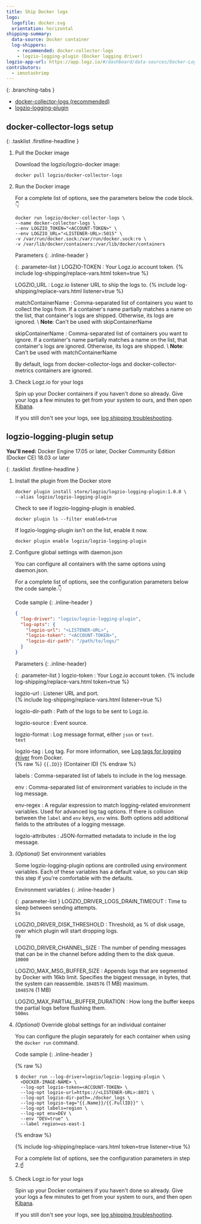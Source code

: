 ```yaml
---
title: Ship Docker logs
logo:
  logofile: docker.svg
  orientation: horizontal
shipping-summary:
  data-source: Docker container
  log-shippers:
    - recommended: docker-collector-logs
    - logzio-logging-plugin (Docker logging driver)
logzio-app-url: https://app.logz.io/#/dashboard/data-sources/Docker-Logging
contributors:
  - imnotashrimp
---
```


<div class="branching-container">

{: .branching-tabs }
  * [docker-collector-logs <span class="sm ital">(recommended)</span>](#docker-collector-logs-config)
  * [logzio-logging-plugin](#logzio-logging-plugin-docker-logging-driver-config)

<div id="docker-collector-logs-config">

## docker-collector-logs setup

{: .tasklist .firstline-headline }
1. Pull the Docker image

    Download the logzio/logzio-docker image:

    ```shell
    docker pull logzio/docker-collector-logs
    ```

2. Run the Docker image

    For a complete list of options, see the parameters below the code block.👇

    ```shell
    docker run logzio/docker-collector-logs \
    --name docker-collector-logs \
    --env LOGZIO_TOKEN="<ACCOUNT-TOKEN>" \
    --env LOGZIO_URL="<LISTENER-URL>:5015" \
    -v /var/run/docker.sock:/var/run/docker.sock:ro \
    -v /var/lib/docker/containers:/var/lib/docker/containers
    ```

    Parameters
    {: .inline-header }

    {: .parameter-list }
    LOGZIO-TOKEN <span class="required-param"></span>
      : Your Logz.io account token.
        {% include log-shipping/replace-vars.html token=true %}
        <!-- logzio:account-token -->

    LOGZIO_URL
      : Logz.io listener URL to ship the logs to.
        {% include log-shipping/replace-vars.html listener=true %}

    matchContainerName
      : Comma-separated list of containers you want to collect the logs from.
        If a container's name partially matches a name on the list, that container's logs are shipped.
        Otherwise, its logs are ignored. \\
        **Note**: Can't be used with skipContainerName

    skipContainerName
      : Comma-separated list of containers you want to ignore.
        If a container's name partially matches a name on the list, that container's logs are ignored.
        Otherwise, its logs are shipped. \\
        **Note**: Can't be used with matchContainerName

    <div class="info-box note">
      By default, logs from docker-collector-logs and docker-collector-metrics containers are ignored.
    </div>

3. Check Logz.io for your logs

    Spin up your Docker containers if you haven't done so already.
    Give your logs a few minutes to get from your system to ours, and then open [Kibana](https://app.logz.io/#/dashboard/kibana).

    If you still don't see your logs, see [log shipping troubleshooting]({{site.baseurl}}/user-guide/log-shipping/log-shipping-troubleshooting.html).

</div>

<div id="logzio-logging-plugin-docker-logging-driver-config">

## logzio-logging-plugin setup

**You'll need:** Docker Engine 17.05 or later, Docker Community Edition (Docker CE) 18.03 or later

{: .tasklist .firstline-headline }
1. Install the plugin from the Docker store

    ```shell
    docker plugin install store/logzio/logzio-logging-plugin:1.0.0 \
    --alias logzio/logzio-logging-plugin
    ```

    Check to see if logzio-logging-plugin is enabled.

    ```shell
    docker plugin ls --filter enabled=true
    ```

    If logzio-logging-plugin isn't on the list, enable it now.

    ```shell
    docker plugin enable logzio/logzio-logging-plugin
    ```

2. Configure global settings with daemon.json

    You can configure all containers with the same options using daemon.json.

    For a complete list of options, see the configuration parameters below the code sample.👇

    Code sample
    {: .inline-header }

    ```json
    {
      "log-driver": "logzio/logzio-logging-plugin",
      "log-opts": {
        "logzio-url": "<LISTENER-URL>",
        "logzio-token": "<ACCOUNT-TOKEN>",
        "logzio-dir-path": "/path/to/logs/"
      }
    }
    ```

    Parameters
    {: .inline-header}

    {: .parameter-list }
    logzio-token <span class="required-param"></span>
      : Your Logz.io account token.
        {% include log-shipping/replace-vars.html token=true %}
        <!-- logzio:account-token -->

    logzio-url	<span class="required-param"></span>
      : Listener URL and port. <br />
        {% include log-shipping/replace-vars.html listener=true %} <br />

    logzio-dir-path	<span class="required-param"></span>
      : Path of the logs to be sent to Logz.io.

    logzio-source
      : Event source.

    logzio-format
      : Log message format, either `json` or `text`. <br />
        <span class="default-param">`text`</span>

    logzio-tag
      : Log tag.
        For more information, see [Log tags for logging driver](https://docs.docker.com/v17.09/engine/admin/logging/log_tags/) from Docker. <br />
        {% raw %} <span class="default-param">`{{.ID}}` (Container ID)</span> {% endraw %}

    labels
      : Comma-separated list of labels to include in the log message.

    env
      :	Comma-separated list of environment variables to include in the log message.

    env-regex
      : A regular expression to match logging-related environment variables.
        Used for advanced log tag options.
        If there is collision between the `label` and `env` keys, `env` wins.
        Both options add additional fields to the attributes of a logging message.

    logzio-attributes
      : JSON-formatted metadata to include in the log message.


3. _(Optional)_ Set environment variables

    Some logzio-logging-plugin options are controlled using environment variables.
    Each of these variables has a default value, so you can skip this step if you're comfortable with the defaults.

    Environment variables
    {: .inline-header }

    {: .parameter-list }
    LOGZIO_DRIVER_LOGS_DRAIN_TIMEOUT
      : Time to sleep between sending attempts.<br />
        <span class="default-param">`5s`</span>

    LOGZIO_DRIVER_DISK_THRESHOLD
      : Threshold, as % of disk usage, over which plugin will start dropping logs. <br />
        <span class="default-param">`70`</span>

    LOGZIO_DRIVER_CHANNEL_SIZE
      : The number of pending messages that can be in the channel before adding them to the disk queue. <br />
        <span class="default-param">`10000`</span>

    LOGZIO_MAX_MSG_BUFFER_SIZE
      : Appends logs that are segmented by Docker with 16kb limit.
        Specifies the biggest message, in bytes, that the system can reassemble.
        `1048576` (1 MB) maximum. <br />
        <span class="default-param">`1048576` (1 MB)</span>

    LOGZIO_MAX_PARTIAL_BUFFER_DURATION
      : How long the buffer keeps the partial logs before flushing them. <br />
        <span class="default-param">`500ms`</span>

4. _(Optional)_ Override global settings for an individual container

    You can configure the plugin separately for each container when using the `docker run` command.

    Code sample
    {: .inline-header }

    {% raw %}
    ```shell
    $ docker run --log-driver=logzio/logzio-logging-plugin \
      <DOCKER-IMAGE-NAME> \
      --log-opt logzio-token=<ACCOUNT-TOKEN> \
      --log-opt logzio-url=https://<LISTENER-URL>:8071 \
      --log-opt logzio-dir-path=./docker_logs \
      --log-opt logzio-tag="{{.Name}}/{{.FullID}}" \
      --log-opt labels=region \
      --log-opt env=DEV \
      --env "DEV=true" \
      --label region=us-east-1
    ```
    {% endraw %}

    {% include log-shipping/replace-vars.html token=true listener=true %}

    For a complete list of options, see the configuration parameters in step 2.☝️

3. Check Logz.io for your logs

    Spin up your Docker containers if you haven't done so already. Give your logs a few minutes to get from your system to ours, and then open [Kibana](https://app.logz.io/#/dashboard/kibana).

    If you still don't see your logs, see [log shipping troubleshooting]({{site.baseurl}}/user-guide/log-shipping/log-shipping-troubleshooting.html).

</div>

</div>